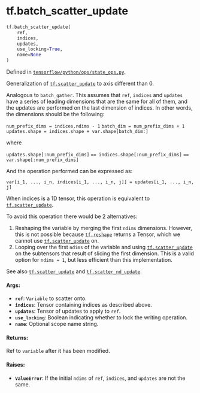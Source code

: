 <div itemscope itemtype="http://developers.google.com/ReferenceObject">
<meta itemprop="name" content="tf.batch_scatter_update" />
<meta itemprop="path" content="Stable" />
</div>

# tf.batch_scatter_update

``` python
tf.batch_scatter_update(
    ref,
    indices,
    updates,
    use_locking=True,
    name=None
)
```



Defined in [`tensorflow/python/ops/state_ops.py`](/code/stable/tensorflow/python/ops/state_ops.py).

Generalization of <a href="../tf/scatter_update.md"><code>tf.scatter_update</code></a> to axis different than 0.

Analogous to `batch_gather`. This assumes that `ref`, `indices` and `updates`
have a series of leading dimensions that are the same for all of them, and the
updates are performed on the last dimension of indices. In other words, the
dimensions should be the following:

`num_prefix_dims = indices.ndims - 1`
`batch_dim = num_prefix_dims + 1`
`updates.shape = indices.shape + var.shape[batch_dim:]`

where

`updates.shape[:num_prefix_dims]`
`== indices.shape[:num_prefix_dims]`
`== var.shape[:num_prefix_dims]`

And the operation performed can be expressed as:

`var[i_1, ..., i_n, indices[i_1, ..., i_n, j]] = updates[i_1, ..., i_n, j]`

When indices is a 1D tensor, this operation is equivalent to
<a href="../tf/scatter_update.md"><code>tf.scatter_update</code></a>.

To avoid this operation there would be 2 alternatives:
1) Reshaping the variable by merging the first `ndims` dimensions. However,
   this is not possible because <a href="../tf/reshape.md"><code>tf.reshape</code></a> returns a Tensor, which we
   cannot use <a href="../tf/scatter_update.md"><code>tf.scatter_update</code></a> on.
2) Looping over the first `ndims` of the variable and using
   <a href="../tf/scatter_update.md"><code>tf.scatter_update</code></a> on the subtensors that result of slicing the first
   dimension. This is a valid option for `ndims = 1`, but less efficient than
   this implementation.

See also <a href="../tf/scatter_update.md"><code>tf.scatter_update</code></a> and <a href="../tf/scatter_nd_update.md"><code>tf.scatter_nd_update</code></a>.

#### Args:

* <b>`ref`</b>: `Variable` to scatter onto.
* <b>`indices`</b>: Tensor containing indices as described above.
* <b>`updates`</b>: Tensor of updates to apply to `ref`.
* <b>`use_locking`</b>: Boolean indicating whether to lock the writing operation.
* <b>`name`</b>: Optional scope name string.


#### Returns:

Ref to `variable` after it has been modified.


#### Raises:

* <b>`ValueError`</b>: If the initial `ndims` of `ref`, `indices`, and `updates` are
      not the same.